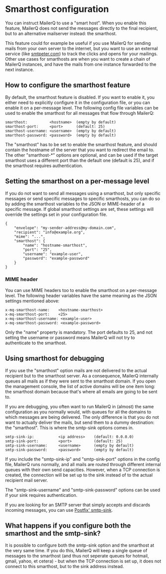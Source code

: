 # Smarthost configuration

You can instruct MailerQ to use a "smart host". When you enable this feature,
MailerQ does not send the messages directly to the final recipient, but
to an alternative mailserver instead: the smarthost.

This feature could for example be useful if you use MailerQ for sending
mails from your own server to the internet, but you want to use an external
service (like [smtpeter.com](https://www.smtpeter.com/)) to track the clicks and opens for your mailings.
Other use cases for smarthosts are when you want to create a chain of
MailerQ instances, and have the mails from one instance forwarded to
the next instance.


## How to configure the smarthost feature

By default, the smarthost feature is disabled. If you want to enable it,
you either need to explicitly configure it in the configuration file,
or you can enable it on a per-message level. The following config file
variables can be used to enable the smarthost for all messages that
flow through MailerQ:

```
smarthost:          <hostname>  (empty by default)
smarthost-port:     <port>      (default: 25)
smarthost-username: <username>  (empty by default)
smarthost-password: <password>  (empty by default)
```

The "smarthost" has to be set to enable the smarthost feature, and should
contain the hostname of the server that you want to redirect the email to.
The other "smarthost-*" options are optional, and can be used if the
target smarthost uses a different port than the default one (default is 25),
and if the smarthost requires authentication.


## Setting the smarthost on a per-message level

If you do not want to send all messages using a smarthost, but only specific 
messages or send specific messages to specific smarthosts, you can do so by adding 
the smarthost variables to the JSON or MIME-header of a specific message. If global 
smarthost settings are set, these settings will override the settings set in your 
configuration file. 

```
{
    "envelope": "my-sender-address@my-domain.com",
    "recipient": "info@example.org",
    "mime": "...",
    "smarthost": {
        "name": "hostname-smarthost",
        "port": "25",
        "username": "example-user",
        "password": "example-password"
    }
}
```

### MIME header

You can use MIME headers too to enable the smarthost on a per-message level.
The following header variables have the same meaning as the JSON settings
mentioned above:

```
x-mq-smarthost-name:    <hostname-smarthost>
x-mq-smarthost-port:    <25>
x-mq-smarthost-username: <example-user>
x-mq-smarthost-password: <example-password>
```

Only the "name" property is mandatory. The port defaults to 25, and not setting 
the username or password means MailerQ will not try to authenticate to the smarthost. 

## Using smarthost for debugging

If you use the "smarthost" option mails are not delivered to the actual 
recipient but to the smarthost server. As a consequence, MailerQ 
internally queues all mails as if they were sent to the smarthost domain. If 
you open the management console, the list of active domains will be one 
item long: the smarthost domain because that's where all emails are going
to be sent to.

If you are debugging, you often want to run MailerQ in (almost) 
the same configuration as you normally would, with queues for all the domains 
to which messages are being delivered. The only difference is that you do not
want to actually deliver the mails, but send them to a dummy destination:
the "smarthost". This is where the smtp-sink options comes in.

````
smtp-sink-ip:           <ip address>    (default: 0.0.0.0)
smtp-sink-port:         <port>          (default: 25)
smtp-sink-username:     <username>      (empty by default)
smtp-sink-password:     <password>      (empty by default)
````

If you include the "smtp-sink-ip" and "smtp-sink-port" options in the config
file, MailerQ runs normally, and all mails are routed through different
internal queues with their own send capacities. However, when a TCP 
connection is created, the connection will be set up to the sink instead
of to the actual recipient mail server.

The "smtp-sink-username" and "smtp-sink-password" options can be used
if your sink requires authentication.

If you are looking for an SMTP server that simply accepts and discards
incoming messages, you can use [Postfix' smtp-sink](http://www.postfix.org/smtp-sink.1.html).


## What happens if you configure both the smarthost and the smtp-sink?

It is possible to configure both the smtp-sink option and
the smarthost at the very same time. If you do this, MailerQ will keep
a single queue of messages to the smarthost (and thus not seperate queues
for hotmail, gmail, yahoo, et cetera) - but when the TCP connection is
set up, it does not connect to this smarthost, but to the sink address
instead.

